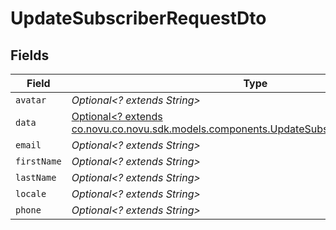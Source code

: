 # UpdateSubscriberRequestDto


## Fields

| Field                                                                                                                                                 | Type                                                                                                                                                  | Required                                                                                                                                              | Description                                                                                                                                           |
| ----------------------------------------------------------------------------------------------------------------------------------------------------- | ----------------------------------------------------------------------------------------------------------------------------------------------------- | ----------------------------------------------------------------------------------------------------------------------------------------------------- | ----------------------------------------------------------------------------------------------------------------------------------------------------- |
| `avatar`                                                                                                                                              | *Optional<? extends String>*                                                                                                                          | :heavy_minus_sign:                                                                                                                                    | N/A                                                                                                                                                   |
| `data`                                                                                                                                                | [Optional<? extends co.novu.co.novu.sdk.models.components.UpdateSubscriberRequestDtoData>](../../models/components/UpdateSubscriberRequestDtoData.md) | :heavy_minus_sign:                                                                                                                                    | N/A                                                                                                                                                   |
| `email`                                                                                                                                               | *Optional<? extends String>*                                                                                                                          | :heavy_minus_sign:                                                                                                                                    | N/A                                                                                                                                                   |
| `firstName`                                                                                                                                           | *Optional<? extends String>*                                                                                                                          | :heavy_minus_sign:                                                                                                                                    | N/A                                                                                                                                                   |
| `lastName`                                                                                                                                            | *Optional<? extends String>*                                                                                                                          | :heavy_minus_sign:                                                                                                                                    | N/A                                                                                                                                                   |
| `locale`                                                                                                                                              | *Optional<? extends String>*                                                                                                                          | :heavy_minus_sign:                                                                                                                                    | N/A                                                                                                                                                   |
| `phone`                                                                                                                                               | *Optional<? extends String>*                                                                                                                          | :heavy_minus_sign:                                                                                                                                    | N/A                                                                                                                                                   |
